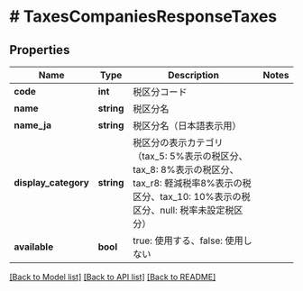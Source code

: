 # # TaxesCompaniesResponseTaxes

## Properties

Name | Type | Description | Notes
------------ | ------------- | ------------- | -------------
**code** | **int** | 税区分コード | 
**name** | **string** | 税区分名 | 
**name_ja** | **string** | 税区分名（日本語表示用） | 
**display_category** | **string** | 税区分の表示カテゴリ（tax_5: 5%表示の税区分、tax_8: 8%表示の税区分、tax_r8: 軽減税率8%表示の税区分、tax_10: 10%表示の税区分、null: 税率未設定税区分） | 
**available** | **bool** | true: 使用する、false: 使用しない | 

[[Back to Model list]](../../README.md#documentation-for-models) [[Back to API list]](../../README.md#documentation-for-api-endpoints) [[Back to README]](../../README.md)



